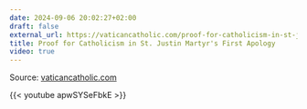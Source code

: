 ```yaml
---
date: 2024-09-06 20:02:27+02:00
draft: false
external_url: https://vaticancatholic.com/proof-for-catholicism-in-st-justin-martyrs-first-apology/
title: Proof for Catholicism in St. Justin Martyr's First Apology
video: true
---
```




Source: [vaticancatholic.com](https://vaticancatholic.com/proof-for-catholicism-in-st-justin-martyrs-first-apology/)

{{< youtube apwSYSeFbkE >}}

